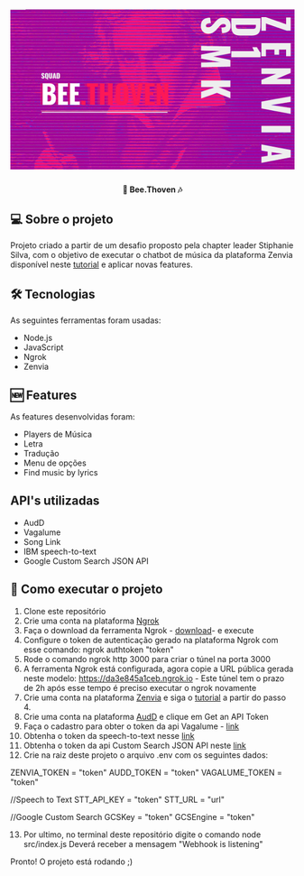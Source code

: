 <h1 align="center">
    <img alt="Bee.thoven" title="Bee.thoven" src="./assets/banner.png" />
</h1>

<h4 align="center"> 
	🐝 Bee.Thoven 🎶
</h4>


## 💻 Sobre o projeto

Projeto criado a partir de um desafio proposto pela chapter leader Stiphanie Silva, com o objetivo de executar o chatbot de música da plataforma Zenvia disponível neste <a href="https://www.zenvia.com/blog/developers/whatsapp-bot-nodejs/">tutorial</a> e aplicar novas features. 

## 🛠 Tecnologias

As seguintes ferramentas foram usadas:

- Node.js
- JavaScript
- Ngrok
- Zenvia

## 🆕 Features

As features desenvolvidas foram:

- Players de Música
- Letra
- Tradução
- Menu de opções
- Find music by lyrics

## API's utilizadas

- AudD
- Vagalume
- Song Link
- IBM speech-to-text 
- Google Custom Search JSON API

## 🚀 Como executar o projeto

1. Clone este repositório
2. Crie uma conta na plataforma <a href="https://ngrok.com/">Ngrok</a> 
3. Faça o download da ferramenta Ngrok - <a href="https://ngrok.com/download">download</a>- e execute
4. Configure o token de autenticação gerado na plataforma Ngrok com esse comando: ngrok authtoken "token"
5. Rode o comando ngrok http 3000 para criar o túnel na porta 3000
6. A ferramenta Ngrok está configurada, agora copie a URL pública gerada neste modelo: https://da3e845a1ceb.ngrok.io - Este túnel tem o prazo de 2h após esse tempo é preciso executar o ngrok novamente
7. Crie uma conta na plataforma <a href="https://app.zenvia.com">Zenvia</a> e siga o <a href="https://www.zenvia.com/blog/developers/whatsapp-bot-nodejs/">tutorial</a> a partir do passo 4.
8. Crie uma conta na plataforma <a href="https://audd.io/">AudD</a> e clique em Get an API Token
9. Faça o cadastro para obter o token da api Vagalume - <a href="https://api.vagalume.com.br/">link</a>
10. Obtenha o token da speech-to-text nesse <a href="https://cloud.ibm.com/catalog/services/speech-to-text">link</a>
11. Obtenha o token da api Custom Search JSON API neste <a href="https://developers.google.com/custom-search/v1/overview">link</a> 
12. Crie na raiz deste projeto o arquivo .env com os seguintes dados:
  
  ZENVIA_TOKEN = "token"
  AUDD_TOKEN = "token"
  VAGALUME_TOKEN = "token"

  //Speech to Text
  STT_API_KEY = "token"
  STT_URL = "url"

  //Google Custom Search
  GCSKey = "token"
  GCSEngine = "token"

13. Por ultimo, no terminal deste repositório digite o comando node src/index.js 
Deverá receber a mensagem "Webhook is listening"

Pronto! O projeto está rodando ;)